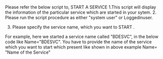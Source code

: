 Please refer the below script to, START A SERVICE
1.This script will display the information  of the particular service which are started in your sytem.
2. Please  run the script procedure as either "system user" or Loggedinuser.

3. Please specify the service name, which you  want to START . 

For example, here we started a service name called "BDESVC", in the below code  like  Name="BDESVC". You have to provide the name of the service which you want to start  which present  like shown in above example Name= "Name of the Service"